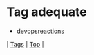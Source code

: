 <!--
title: Tag adequate
date: 2020-06-28T15:26:58.679Z
tags:
-->
# Tag adequate

 * [devopsreactions](135771927139.md)

| [Tags](tags.md) | [Top](index.md) |
